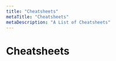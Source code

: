 ```yaml
---
title: "Cheatsheets"
metaTitle: "Cheatsheets"
metaDescription: "A List of Cheatsheets"
---
```


# Cheatsheets